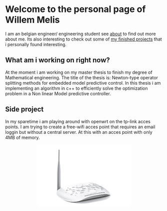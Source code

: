 # Welcome to the personal page of Willem Melis

I am an belgian engineer/ engineering student see [about](about.md) to find out more about me. Its also interesting to check out some of [my finished projects](project.md) that i personally found interesting.

## What am i working on right now?
At the moment i am working on my master thesis to finish my degree of Mathematical engineering. The title of the thesis is: Newton-type operator splitting methods for embedded model predictive control. In this thesis i am implementing an algorithm in c++ to efficiently solve the optimization problem in a Non linear Model predictive controller. 

## Side project
In my sparetime i am playing around with openwrt on the tp-link acces points. I am trying to create a free-wifi acces point that requires an email loggin but without a central server. At this with an acces point with only 4MB of memory.

<center>
<a href="url"><img src="./img/TL-WA701ND-02.jpg" align="center" height="200" width="300" ></a>